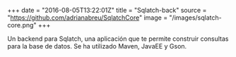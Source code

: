 +++
date = "2016-08-05T13:22:01Z"
title = "Sqlatch-back"
source = "https://github.com/adrianabreu/SqlatchCore"
image = "/images/sqlatch-core.png"
+++

Un backend para Sqlatch, una aplicación que te permite construir consultas para la base de datos. Se ha utilizado Maven, JavaEE y Gson.